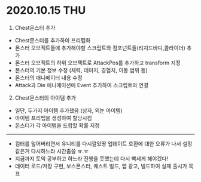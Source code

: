 # 2020.10.15 THU

1. Chest몬스터 추가
  - Chest몬스터를 추가하여 프리펩화
  - 몬스터 오브젝트들에 추가해야할 스크립트와 컴포넌트들(리지드바디,콜라이더) 추가
  - 몬스터 오브젝트의 하위 오브젝트로 AttackPos를 추가하고 transform 지정
  - 몬스터의 기본 정보 수정 (체력, 데미지, 경험치, 이동 범위 등)
  - 몬스터의 애니메이터 내용 수정
  - Attack과 Die 애니메이션에 Event 추가하여 스크립트와 연결
2. Chest몬스터의 아이템 추가
  - 일단, 두가지 아이템 추가했음 (상자, 외눈 아이템)
  - 아이템 프리펩을 생성하여 할당시킴
  - 몬스터가 각 아이템을 드랍할 확률 지정

***

- 컴터를 엎어버리면서 유니티를 다시깔았땅 업데이트 호환에 대한 오류가 나서 설정같은거 다시하느라 시간좀씀 ㅠ.ㅠ
- 지금까지 토익 공부하고 하느라 진행을 못했는데 다시 빡세게 해야겠다!
- 데이터 로드/저장 구현, 보스몬스터, 퀘스트 빌드, 앱 광고, 빌드하여 실제 출시가 목표